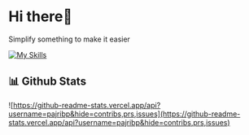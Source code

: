 
# Hi there👋
Simplify something to make it easier

[![My Skills](https://skillicons.dev/icons?i=react,typescript,docker,kali)](https://skillicons.dev)


## 📊 Github Stats
![https://github-readme-stats.vercel.app/api?username=pajribp&hide=contribs,prs,issues](https://github-readme-stats.vercel.app/api?username=pajribp&hide=contribs,prs,issues)


